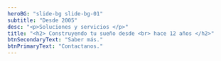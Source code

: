 ```yaml
---
heroBG: "slide-bg slide-bg-01"
subtitle: "Desde 2005"
desc: "<p>Soluciones y servicios </p>"
title: "<h2> Construyendo tu sueño desde <br> hace 12 años </h2>"
btnSecondaryText: "Saber más."
btnPrimaryText: "Contactanos."
---
```

